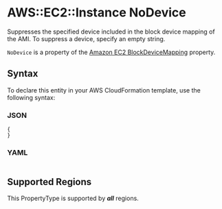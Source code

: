 # AWS::EC2::Instance NoDevice<a name="aws-properties-ec2-instance-nodevice"></a>

Suppresses the specified device included in the block device mapping of the AMI\. To suppress a device, specify an empty string\.

 `NoDevice` is a property of the [ Amazon EC2 BlockDeviceMapping](https://docs.aws.amazon.com/AWSCloudFormation/latest/UserGuide/aws-properties-ec2-blockdev-mapping.html) property\.

## Syntax<a name="aws-properties-ec2-instance-nodevice-syntax"></a>

To declare this entity in your AWS CloudFormation template, use the following syntax:

### JSON<a name="aws-properties-ec2-instance-nodevice-syntax.json"></a>

```
{
}
```

### YAML<a name="aws-properties-ec2-instance-nodevice-syntax.yaml"></a>

```
```

## Supported Regions

This PropertyType is supported by ***all*** regions.